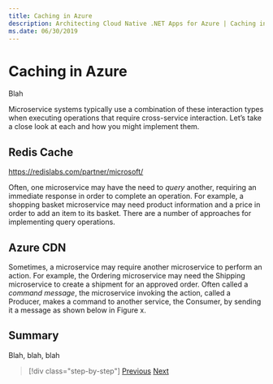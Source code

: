 ```yaml
---
title: Caching in Azure
description: Architecting Cloud Native .NET Apps for Azure | Caching in Azure
ms.date: 06/30/2019
---
```

# Caching in Azure

Blah

Microservice systems typically use a combination of these interaction types when executing operations that require cross-service interaction. Let’s take a close look at each and how you might implement them.

## Redis Cache

<https://redislabs.com/partner/microsoft/>

Often, one microservice may have the need to *query* another, requiring an immediate response in order to complete an operation. For example, a shopping basket microservice may need product information and a price in order to add an item to its basket. There are a number of approaches for implementing query operations.


## Azure CDN

Sometimes, a microservice may require another microservice to perform an action. For example, the Ordering microservice may need the Shipping microservice to create a shipment for an approved order. Often called a *command message*, the microservice invoking the action, called a Producer, makes a command to another service, the Consumer, by sending it a message as shown below in Figure x.

## Summary

Blah, blah, blah


>[!div class="step-by-step"]
>[Previous](azure-data-storage.md)
>[Next](resiliency.md)
